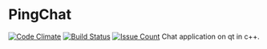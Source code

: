 # PingChat
[![Code Climate](https://codeclimate.com/github/HoudayerPierre/PingChat/badges/gpa.svg)](https://codeclimate.com/github/HoudayerPierre/PingChat)
[![Build Status](https://travis-ci.org/HoudayerPierre/PingChat.svg)](https://travis-ci.org/HoudayerPierre/PingChat)
[![Issue Count](https://codeclimate.com/github/HoudayerPierre/PingChat/badges/issue_count.svg)](https://codeclimate.com/github/HoudayerPierre/PingChat)
Chat application on qt in c++.

